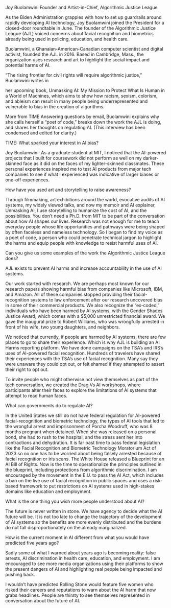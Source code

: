 Joy Buolamwini
Founder and Artist-in-Chief, Algorithmic Justice League

As the Biden Administration grapples with how to set up guardrails around rapidly developing AI technology, Joy Buolamwini joined the President for a closed-door roundtable in June. The founder of the Algorithmic Justice League (AJL) voiced concerns about facial recognition and biometrics already being used in policing, education, and health care.

Buolamwini, a Ghanaian-American-Canadian computer scientist and digital activist, founded the AJL in 2016. Based in Cambridge, Mass., the organization uses research and art to highlight the social impact and potential harms of AI.

“The rising frontier for civil rights will require algorithmic justice,” Buolamwini writes in

her upcoming book, Unmasking AI: My Mission to Protect What Is Human in a World of Machines, which aims to show how racism, sexism, colorism, and ableism can result in many people being underrepresented and vulnerable to bias in the creation of algorithms.

More from TIME
Answering questions by email, Buolamwini explains why she calls herself a “poet of code,” breaks down the work the AJL is doing, and shares her thoughts on regulating AI. (This interview has been condensed and edited for clarity.)

TIME: What sparked your interest in AI bias?

Joy Buolamwini: As a graduate student at MIT, I noticed that the AI-powered projects that I built for coursework did not perform as well on my darker-skinned face as it did on the faces of my lighter-skinned classmates. These personal experiences inspired me to test AI products from major tech companies to see if what I experienced was indicative of larger biases or one-off experiences.

How have you used art and storytelling to raise awareness?

Through filmmaking, art exhibitions around the world, evocative audits of AI systems, my widely viewed talks, and now my memoir and AI explainer, Unmasking AI, I use storytelling to humanize the cost of AI, and the possibilities. You don’t need a Ph.D. from MIT to be part of the conversation about how AI shapes our lives. Research was not enough for me to teach everyday people whose life opportunities and pathways were being shaped by often faceless and nameless technology. So I began to find my voice as a poet of code, a person who could penetrate technical jargon to highlight the harms and equip people with knowledge to resist harmful uses of AI.

Can you give us some examples of the work the Algorithmic Justice League does?

AJL exists to prevent AI harms and increase accountability in the use of AI systems.

Our work started with research. We are perhaps most known for our research papers showing harmful bias from companies like Microsoft, IBM, and Amazon. All of these companies stopped providing their facial-recognition systems to law enforcement after our research uncovered bias in some of their commercial products. We also recognize the “ex-coded,” individuals who have been harmed by AI systems, with the Gender Shades Justice Award, which comes with a $5,000 unrestricted financial award. We gave the inaugural prize to Robert Williams, who was wrongfully arrested in front of his wife, two young daughters, and neighbors.

We noticed that currently, if people are harmed by AI systems, there are few places to go to share their experience. Which is why AJL is building an AI Harms reporting platform. We have done campaigns on the TSA’s and IRS’s uses of AI-powered facial recognition. Hundreds of travelers have shared their experiences with the TSA’s use of facial recognition. Many say they were unaware they could opt out, or felt shamed if they attempted to assert their right to opt out.

To invite people who might otherwise not view themselves as part of the tech conversation, we created the Drag Vs AI workshops, where participants alter their faces to explore the limitations of AI systems that attempt to read human faces.

What can governments do to regulate AI?

In the United States we still do not have federal regulation for AI-powered facial-recognition and biometric technology, the types of AI tools that led to the wrongful arrest and imprisonment of Porcha Woodruff, who was 8 months pregnant when detained. When she was released on a personal bond, she had to rush to the hospital, and the stress sent her into contractions and dehydration. It is far past time to pass federal legislation like the Facial Recognition and Biometric Technology Moratorium Act of 2023 so no one has to be worried about being falsely arrested because of facial recognition or iris scans. The White House released a Blueprint for an AI Bill of Rights. Now is the time to operationalize the principles outlined in the blueprint, including protections from algorithmic discrimination. I am encouraged by the movement in the E.U. to pass the AI Act, which includes a ban on the live use of facial recognition in public spaces and uses a risk-based framework to put restrictions on AI systems used in high-stakes domains like education and employment.

What is the one thing you wish more people understood about AI?

The future is never written in stone. We have agency to decide what the AI future will be. It is not too late to change the trajectory of the development of AI systems so the benefits are more evenly distributed and the burdens do not fall disproportionately on the already marginalized.

How is the current moment in AI different from what you would have predicted five years ago?

Sadly some of what I warned about years ago is becoming reality: false arrests, AI discrimination in health care, education, and employment. I am encouraged to see more media organizations using their platforms to show the present dangers of AI and highlighting real people being impacted and pushing back.

I wouldn’t have predicted Rolling Stone would feature five women who risked their careers and reputations to warn about the AI harm that now grabs headlines. People are thirsty to see themselves represented in conversation about the future of AI.

